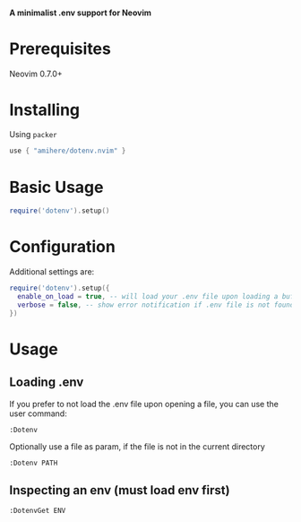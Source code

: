 #### A minimalist .env support for Neovim 

# Prerequisites

Neovim 0.7.0+

# Installing

Using `packer`

```lua
use { "amihere/dotenv.nvim" }
```

# Basic Usage

```lua
require('dotenv').setup()
```

# Configuration

Additional settings are:

```lua
require('dotenv').setup({
  enable_on_load = true, -- will load your .env file upon loading a buffer
  verbose = false, -- show error notification if .env file is not found and if .env is loaded
})
```

# Usage

## Loading .env

If you prefer to not load the .env file upon opening a file, you can use the user command:

```
:Dotenv
```

Optionally use a file as param, if the file is not in the current directory

```
:Dotenv PATH
```

## Inspecting an env (must load env first)

```
:DotenvGet ENV
```
